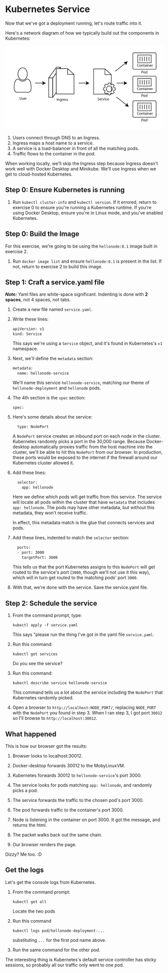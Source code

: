 Kubernetes Service
==================

Now that we've got a deployment running, let's route traffic into it.

Here's a network diagram of how we typically build out the components in Kubernetes:

![Kubernetes Elements](kubernetes-elements.png)

1. Users connect through DNS to an Ingress.
2. Ingress maps a host name to a service.
3. A service is a load-balancer in front of all the matching pods.
4. Traffic flows to the container in the pod.

When working locally, we'll skip the Ingress step because Ingress doesn't work well with Docker Desktop and Minikube.  We'll use Ingress when we get to cloud-hosted Kubernetes.


Step 0: Ensure Kubernetes is running
------------------------------------

1. Run `kubectl cluster-info` and `kubectl version`.  If it errored, return to exercise 0 to ensure you're running a Kubernetes runtime.  If you're using Docker Desktop, ensure you're in Linux mode, and you've enabled Kubernetes.


Step 0: Build the Image
-----------------------

For this exercise, we're going to be using the `hellonode:0.1` image built in exercise 2.

1. Run `docker image list` and ensure `hellonode:0.1` is present in the list.  If not, return to exercise 2 to build this image.


Step 1: Craft a service.yaml file
-----------------------------

***Note:*** Yaml files are white-space significant.  Indenting is done with **2 spaces**, not 4 spaces, not tabs.

1. Create a new file named `service.yaml`.

2. Write these lines:

   ```
   apiVersion: v1
   kind: Service
   ```

   This says we're using a `Service` object, and it's found in Kubernetes's `v1` namespace.

3. Next, we'll define the `metadata` section:

   ```
   metadata:
     name: hellonode-service
   ```

   We'll name this service `hellonode-service`, matching our theme of `hellonode-deployment` and `hellonode` pods.

4. The 4th section is the `spec` section:

   ```
   spec:
   ```

5. Here's some details about the service:

   ```
     type: NodePort
   ```

   A `NodePort` service creates an inbound port on each node in the cluster.  Kubernetes randomly picks a port in the 30,000 range.  Because Docker-desktop automatically proxies traffic from the host machine into the cluster, we'll be able to hit this `NodePort` from our browser.  In production, these ports would be exposed to the internet if the firewall around our Kubernetes cluster allowed it.

6. Add these lines:

   ```
     selector:
       app: hellonode
   ```

   Here we define which pods will get traffic from this service.  The service will locate all pods within the cluster that have `metadata` that includes `app: hellonode`.  The pods may have other metadata, but without this metadata, they won't receive traffic.

   In effect, this metadata match is the glue that connects services and pods.

7. Add these lines, indented to match the `selector` section:

   ```
     ports:
     - port: 3000
       targetPort: 3000
   ```

   This tells us that the port Kubernetes assigns to this `NodePort` will get routed to the service's port (`3000`, though we'll not use it this way), which will in turn get routed to the matching pods' port `3000`.

8. With that, we're done with the service.  Save the service.yaml file.


Step 2: Schedule the service
----------------------------

1. From the command prompt, type:

   ```
   kubectl apply -f service.yaml
   ```

   This says "please run the thing I've got in the yaml file `service.yaml`.

2. Run this command:

   ```
   kubectl get services
   ```

   Do you see the service?

3. Run this command:

   ```
   kubectl describe service hellonode-service
   ```

   This command tells us a lot about the service including the `NodePort` that Kubernetes randomly picked.

4. Open a browser to `http://localhost:NODE_PORT/`, replacing `NODE_PORT` with the `NodePort` you found in step 3.  When I ran step 3, I got port `30012` so I'll browse to `http://localhost:30012`.


What happened
-------------

This is how our browser got the results:

1. Browser looks to localhost:30012.

2. Docker-desktop forwards 30012 to the MobyLinuxVM.

3. Kubernetes forwards 30012 to `hellonode-service`'s port 3000.

4. The service looks for pods matching `app: hellonode`, and randomly picks a pod.

5. The service forwards the traffic to the chosen pod's port 3000.

6. The pod forwards traffic to the container's port 3000.

7. Node is listening in the container on port 3000.  It got the message, and returns the html.

8. The packet walks back out the same chain.

9. Our browser renders the page.

Dizzy?  Me too.  :D


Get the logs
------------

Let's get the console logs from Kubernetes.

1. From the command prompt:

   ```
   kubectl get all
   ```

   Locate the two pods

2. Run this command

   ```
   kubectl logs pod/hellonode-deployment-...
   ```

   substituting `...` for the first pod name above.

3. Run the same command for the other pod.

The interesting thing is Kubernetes's default service controller has sticky sessions, so probably all our traffic only went to one pod.
